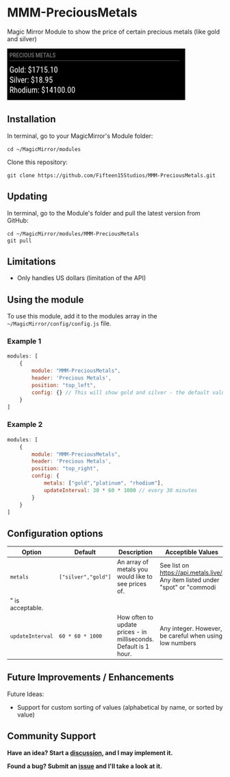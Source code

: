 # MMM-PreciousMetals
Magic Mirror Module to show the price of certain precious metals (like gold and silver)

<img src="https://raw.githubusercontent.com/Fifteen15Studios/MMM-PreciousMetals/main/PreciousMetals-screenshot.png">

## Installation

In terminal, go to your MagicMirror's Module folder:
```
cd ~/MagicMirror/modules
```

Clone this repository:
```
git clone https://github.com/Fifteen15Studios/MMM-PreciousMetals.git
```

## Updating

In terminal, go to the Module's folder and pull the latest version from GitHub:
```
cd ~/MagicMirror/modules/MMM-PreciousMetals
git pull
```

## Limitations

* Only handles US dollars (limitation of the API)

## Using the module

To use this module, add it to the modules array in the `~/MagicMirror/config/config.js` file.

### Example 1
```javascript
modules: [
    {
        module: "MMM-PreciousMetals",
        header: 'Precious Metals',
        position: "top_left",
        config: {} // This will show gold and silver - the default values
    }
]
```

### Example 2
```javascript
modules: [
    {
        module: "MMM-PreciousMetals",
        header: 'Precious Metals',
        position: "top_right",
        config: {
            metals: ["gold","platinum", "rhodium"],
            updateInterval: 30 * 60 * 1000 // every 30 minutes
        }
    }
]
```

## Configuration options

|Option|Default|Description|Acceptible Values|
|---|---|---|---|
|`metals`|`["silver","gold"]`|An array of metals you would like to see prices of.| See list on https://api.metals.live/. Any item listed under "spot" or "commodi
" is acceptable. |
|`updateInterval` | `60 * 60 * 1000` | How often to update prices - in milliseconds. Default is 1 hour. | Any integer. However, be careful when using low numbers |

## Future Improvements / Enhancements

Future Ideas:

* Support for custom sorting of values (alphabetical by name, or sorted by value)

## Community Support

**Have an idea? Start a [discussion](https://github.com/Fifteen15Studios/MMM-PreciousMetals/discussions), and I may implement it.**

**Found a bug? Submit an [issue](https://github.com/Fifteen15Studios/MMM-PreciousMetals/issues) and I'll take a look at it.**
